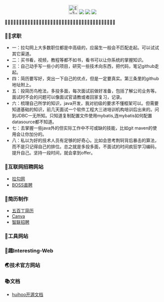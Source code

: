 <p align="center">
    <img src="https://s2.ax1x.com/2019/05/20/EvTutK.png" alt="EvTutK.png" width="30px"  border="0" />
    <img src="https://img.shields.io/badge/username-wangzhuang2-brightgreen.svg?style=flat&logo=Deno"/>
    <img src="https://img.shields.io/badge/Developer-Java-red.svg?style=flat&logo=Java"/>
    <img src="https://img.shields.io/badge/func-life__note-orange.svg?style=flat&logo=Hackaday"/>
</p>

🎈🎈🎈🎈🎈🎈🎈🎈🎈🎈🎈🎈🎈🎈🎈🎈🎈🎈🎈🎈🎈🎈🎈🎈🎈🎈🎈🎈🎈🎈🎈🎈🎈🎈🎈🎈🎈🎈🎈

### 👨‍💻求职

> 
* 一：拉勾网上大多数职位都是中高级的，应届生一般会不匹配走起。可以试试其它渠道。
* 二：买书看，视频，教程等都不如书，看书可以让你系统的掌握知识。
* 三：自己动手写一些小的项目，研究一些技术向东西，把代码，笔记github走起。
* 四：简历要写好，突出一下自己的优点，但是一定要真实。第三条里的github地址附上。
* 五：投简历鸟枪法，多投多面，每次面试前做好准备，包括了解公司业务等。面试时不会的问题可以像面试官请教或者回家复习，记录。
* 六：梳理自己所学的知识，java开发，我对初级的要求不懂框架可以。但需要知道基础的知识，前几天面试一个软件工程大三进培训机构培训后出来的。问到JDBC一无所知。只知道复制配置文件使用mybatis,连mybatis如何配置datasource都不知道。
* 七：去掌握一些java外的但实际工作中不可或缺的技能，比如git maven的使用会让你加分的。
* 八：私以为好的技术人员有足够的好奇心。比如会思考荆轲背后暴击的算法，而不是只记得自己的排位。总之就是多投多面，不面试的时间疯狂学习编码，提升自己。坚持一段时间，就会拿到offer。

### 🍎互联网招聘网站

* <a href="https://www.lagou.com/">拉勾网</a>
* <a href="https://www.lagou.com/">BOSS直聘</a>



### 🍧简历制作

* <a href="https://www.500d.me">五百丁简历</a>
* <a href="https://www.canva.cn/">Canva</a>
* <a href="https://www.zhaopin.com/">智联招聘</a>

### 🔴工具网站

### 🌈趣Interesting-Web

### 🌏技术官方网站

### 📚文档

* <a href="https://download.huihoo.com/">huihoo开源文档</a>










